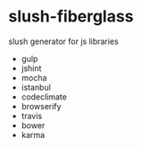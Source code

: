 slush-fiberglass
============

slush generator for js libraries

- gulp
- jshint
- mocha
- istanbul
- codeclimate
- browserify
- travis
- bower
- karma
